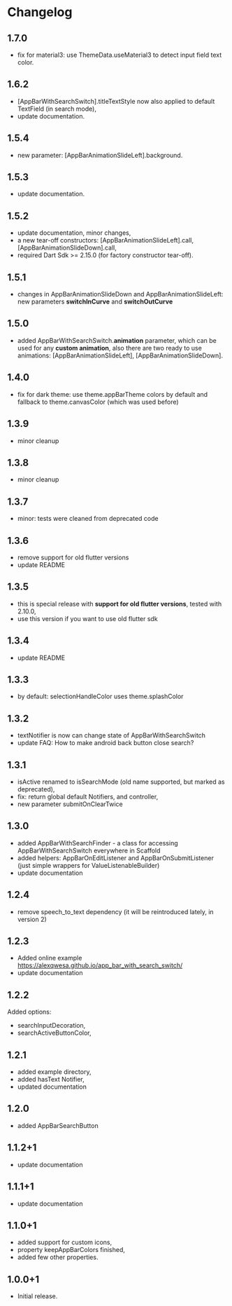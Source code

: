 # Changelog

## 1.7.0

* fix for material3: use ThemeData.useMaterial3 to detect input field text color.

## 1.6.2

* [AppBarWithSearchSwitch].titleTextStyle now also applied to default 
TextField (in search mode),
* update documentation.

## 1.5.4

* new parameter: [AppBarAnimationSlideLeft].background.

## 1.5.3

* update documentation.

## 1.5.2

* update documentation, minor changes,
* a new tear-off constructors: [AppBarAnimationSlideLeft].call, [AppBarAnimationSlideDown].call,
* required Dart Sdk >= 2.15.0 (for factory constructor tear-off).

## 1.5.1

* changes in AppBarAnimationSlideDown and AppBarAnimationSlideLeft: new parameters **switchInCurve** and
**switchOutCurve**

## 1.5.0

* added AppBarWithSearchSwitch.**animation** parameter, which can be used for any **custom animation**,
  also there are two ready to use animations: [AppBarAnimationSlideLeft], [AppBarAnimationSlideDown].

## 1.4.0

* fix for dark theme: use theme.appBarTheme colors by default and fallback to theme.canvasColor (which was used before)

## 1.3.9

* minor cleanup

## 1.3.8

* minor cleanup

## 1.3.7

* minor: tests were cleaned from deprecated code

## 1.3.6

* remove support for old flutter versions
* update README

## 1.3.5

* this is special release with **support for old flutter versions**, tested with 2.10.0,
* use this version if you want to use old flutter sdk

## 1.3.4

* update README

## 1.3.3

* by default: selectionHandleColor uses theme.splashColor

## 1.3.2

* textNotifier is now can change state of AppBarWithSearchSwitch
* update FAQ: How to make android back button close search?

## 1.3.1

* isActive renamed to isSearchMode (old name supported, but marked as deprecated),
* fix: return global default Notifiers, and controller,
* new parameter submitOnClearTwice

## 1.3.0

* added AppBarWithSearchFinder - a class for accessing AppBarWithSearchSwitch everywhere in Scaffold
* added helpers: AppBarOnEditListener and AppBarOnSubmitListener (just simple wrappers for ValueListenableBuilder)
* update documentation

## 1.2.4

* remove speech_to_text dependency (it will be reintroduced lately, in version 2)

## 1.2.3

* Added online example https://alexqwesa.github.io/app_bar_with_search_switch/
* update documentation

## 1.2.2

Added options:

* searchInputDecoration,
* searchActiveButtonColor,

## 1.2.1

* added example directory,
* added hasText Notifier,
* updated documentation

## 1.2.0

* added AppBarSearchButton

## 1.1.2+1

* update documentation

## 1.1.1+1

* update documentation

## 1.1.0+1

* added support for custom icons,
* property keepAppBarColors finished,
* added few other properties.

## 1.0.0+1

* Initial release.
